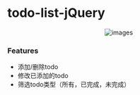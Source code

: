 # todo-list-jQuery

<p align="center">
    <img src="http://ok7n02kz6.bkt.clouddn.com/Fn0u5z0Fr-pYqaTtSm78DtOYnGU2.gif" alt="images">
</p>    

### Features
- 添加/删除todo
- 修改已添加的todo
- 筛选todo类型（所有，已完成，未完成）